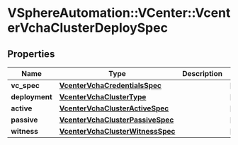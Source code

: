 # VSphereAutomation::VCenter::VcenterVchaClusterDeploySpec

## Properties
Name | Type | Description | Notes
------------ | ------------- | ------------- | -------------
**vc_spec** | [**VcenterVchaCredentialsSpec**](VcenterVchaCredentialsSpec.md) |  | [optional] 
**deployment** | [**VcenterVchaClusterType**](VcenterVchaClusterType.md) |  | [optional] 
**active** | [**VcenterVchaClusterActiveSpec**](VcenterVchaClusterActiveSpec.md) |  | [optional] 
**passive** | [**VcenterVchaClusterPassiveSpec**](VcenterVchaClusterPassiveSpec.md) |  | [optional] 
**witness** | [**VcenterVchaClusterWitnessSpec**](VcenterVchaClusterWitnessSpec.md) |  | [optional] 


